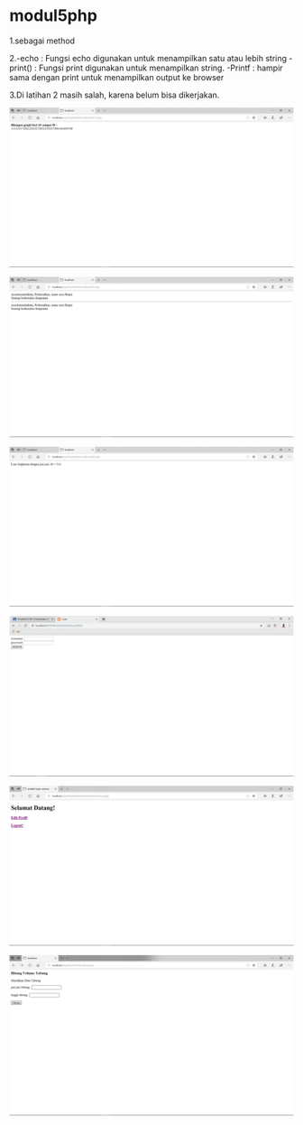 # modul5php
1.sebagai method

2.-echo : Fungsi echo digunakan untuk menampilkan satu atau lebih string
-print() : Fungsi print digunakan untuk menampilkan string.
-Printf : hampir sama dengan print untuk menampilkan output ke browser

3.Di latihan 2 masih salah, karena belum bisa dikerjakan.

![alt text](https://github.com/farrelreginaldo/modul5php/blob/master/Modul%205/ss/Screenshot%20(162).png?raw=true)

![alt text](https://github.com/farrelreginaldo/modul5php/blob/master/Modul%205/ss/Screenshot%20(163).png?raw=true)

![alt text](https://github.com/farrelreginaldo/modul5php/blob/master/Modul%205/ss/Screenshot%20(164).png?raw=true)

![alt text](https://github.com/farrelreginaldo/modul5php/blob/master/Modul%205/ss/Screenshot%20(165).png?raw=true)

![alt text](https://github.com/farrelreginaldo/modul5php/blob/master/Modul%205/ss/Screenshot%20(166).png?raw=true)

![alt text](https://github.com/farrelreginaldo/modul5php/blob/master/Modul%205/ss/Screenshot%20(167).png?raw=true)

